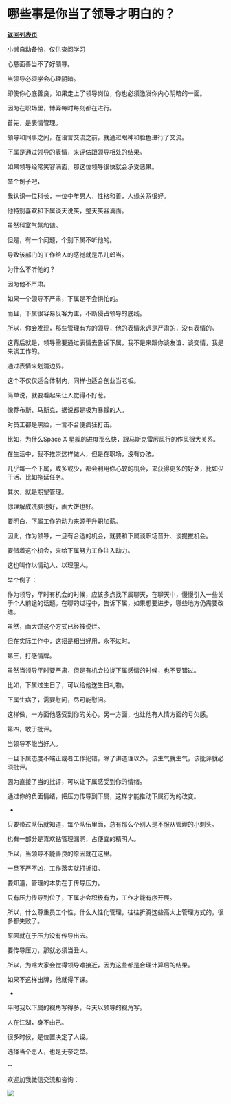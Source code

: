 # 哪些事是你当了领导才明白的？

[**返回列表页**](/gzh/费曼的小茶馆)

小懒自动备份，仅供查阅学习

心慈面善当不了好领导。

当领导必须学会心理阴暗。

即使你心底善良，如果走上了领导岗位，你也必须激发你内心阴暗的一面。

因为在职场里，博弈每时每刻都在进行。

首先，是表情管理。

领导和同事之间，在语言交流之前，就通过眼神和脸色进行了交流。

下属是通过领导的表情，来评估跟领导相处的结果。

如果领导经常笑容满面，那这位领导很快就会承受恶果。

举个例子吧，

我认识一位科长，一位中年男人，性格和善，人缘关系很好。

他特别喜欢和下属谈天说笑，整天笑容满面。

虽然科室气氛和谐。

但是，有一个问题，个别下属不听他的。

导致该部门的工作给人的感觉就是吊儿郎当。

为什么不听他的？

因为他不严肃。

如果一个领导不严肃，下属是不会惧怕的。

而且，下属很容易反客为主，不断侵占领导的底线。

所以，你会发现，那些管理有方的领导，他的表情永远是严肃的，没有表情的。

这背后就是，领导需要通过表情去告诉下属，我不是来跟你谈友谊、谈交情，我是来谈工作的。

通过表情来划清边界。

这个不仅仅适合体制内，同样也适合创业当老板。

简单说，就要看起来让人觉得不好惹。

像乔布斯、马斯克，据说都是极为暴躁的人。

对员工都是黑脸，一言不合便疯狂打击。

比如，为什么Space X 星舰的进度那么快，跟马斯克雷厉风行的作风很大关系。  

在生活中，我不推崇这样做人，但是在职场，没有办法。

几乎每一个下属，或多或少，都会利用你心软的机会，来获得更多的好处，比如少干活、比如拖延任务。

其次，就是期望管理。

你理解成洗脑也好，画大饼也好。

要明白，下属工作的动力来源于升职加薪。

因此，作为领导，一旦有合适的机会，就要和下属谈职场晋升、谈提拔机会。

要借着这个机会，来给下属努力工作注入动力。

这也叫作以情动人、以理服人。

举个例子：

作为领导，平时有机会的时候，应该多点找下属聊天，在聊天中，慢慢引入一些关于个人前途的话题。在聊的过程中，告诉下属，如果想要进步，哪些地方仍需要改进。

虽然，画大饼这个方式已经被说烂。

但在实际工作中，这招是相当好用，永不过时。

第三，打感情牌。

虽然当领导平时要严肃，但是有机会拉拢下属感情的时候，也不要错过。

比如，下属过生日了，可以给他送生日礼物。

下属生病了，需要慰问，尽可能慰问。

这样做，一方面他感受到你的关心，另一方面，也让他有人情方面的亏欠感。

第四，敢于批评。

当领导不能当好人。

一旦下属态度不端正或者工作犯错，除了讲道理以外，该生气就生气，该批评就必须批评。

因为直接了当的批评，可以让下属感受到你的情绪。

通过你的负面情绪，把压力传导到下属，这样才能推动下属行为的改变。

-

只要带过队伍就知道，每个队伍里面，总有那么个别人是不服从管理的小刺头。

也有一部分是喜欢钻管理漏洞，占便宜的精明人。

所以，当领导不能善良的原因就在这里。

一旦不严不凶，工作落实就打折扣。

要知道，管理的本质在于传导压力。

只有压力传导到位了，下属才会积极有为，工作才能有序开展。

所以，什么尊重员工个性，什么人性化管理，往往折腾这些高大上管理方式的，很多都失败了。

原因就在于压力没有传导出去。

要传导压力，那就必须当丑人。

所以，为啥大家会觉得领导难接近，因为这些都是合理计算后的结果。

如果不这样出牌，他就得下课。

-

平时我以下属的视角写得多，今天以领导的视角写。

人在江湖，身不由己。

很多时候，是位置决定了人设。

选择当个恶人，也是无奈之举。

\--

欢迎加我微信交流和咨询：

![](https://mmbiz.qpic.cn/mmbiz_jpg/4ufdCXwkRArXJOgKic3pgrRsdiawr1ibm7mzPQvlZ8ceOlTw0g6TicS0NCIt6duqBrYAj2ElGykGf0WLqTeDmKEHJQ/640?wx_fmt=jpeg)

  

